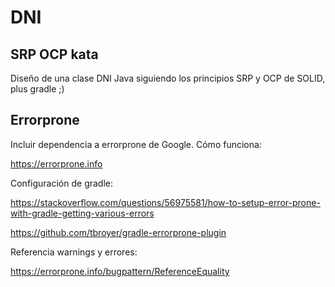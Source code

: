 # DNI
## SRP OCP kata
Diseño de una clase DNI Java siguiendo los principios SRP y OCP de SOLID, plus gradle ;)

## Errorprone

Incluir dependencia a errorprone de Google. Cómo funciona:

https://errorprone.info 

Configuración de gradle:

https://stackoverflow.com/questions/56975581/how-to-setup-error-prone-with-gradle-getting-various-errors 

https://github.com/tbroyer/gradle-errorprone-plugin 

Referencia warnings y errores:

https://errorprone.info/bugpattern/ReferenceEquality